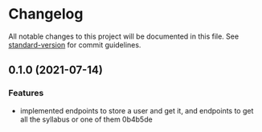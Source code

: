 # Changelog

All notable changes to this project will be documented in this file. See [standard-version](https://github.com/conventional-changelog/standard-version) for commit guidelines.

## 0.1.0 (2021-07-14)


### Features

* implemented endpoints to store a user and get it, and endpoints to get all the syllabus or one of them 0b4b5de
